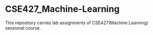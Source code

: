 # CSE427_Machine-Learning
This repository carries lab assignments of CSE427(Machine Learning) sessional course.  

